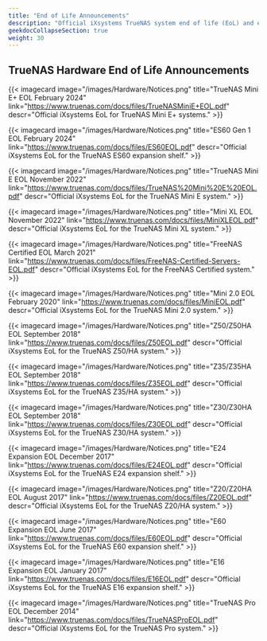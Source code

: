 ```yaml
---
title: "End of Life Announcements"
description: "Official iXsystems TrueNAS system end of life (EoL) and end of support (EoS) announcements."
geekdocCollapseSection: true
weight: 30
---
```


## TrueNAS Hardware End of Life Announcements

<div class="docs-sections">

{{< imagecard image="/images/Hardware/Notices.png" title="TrueNAS Mini E+ EOL February 2024" link="https://www.truenas.com/docs/files/TrueNASMiniE+EOL.pdf"
descr="Official iXsystems EoL for TrueNAS Mini E+ systems." >}}

{{< imagecard image="/images/Hardware/Notices.png" title="ES60 Gen 1 EOL February 2024" link="https://www.truenas.com/docs/files/ES60EOL.pdf"
descr="Official iXsystems EoL for the TrueNAS ES60 expansion shelf." >}}

{{< imagecard image="/images/Hardware/Notices.png" title="TrueNAS Mini E EOL November 2022" link="https://www.truenas.com/docs/files/TrueNAS%20Mini%20E%20EOL.pdf"
descr="Official iXsystems EoL for the TrueNAS Mini E system." >}}

{{< imagecard image="/images/Hardware/Notices.png" title="Mini XL EOL November 2022" link="https://www.truenas.com/docs/files/MiniXLEOL.pdf"
descr="Official iXsystems EoL for the TrueNAS Mini XL system." >}}

{{< imagecard image="/images/Hardware/Notices.png" title="FreeNAS Certified EOL March 2021" link="https://www.truenas.com/docs/files/FreeNAS-Certified-Servers-EOL.pdf"
descr="Official iXsystems EoL for the FreeNAS Certified system." >}}

{{< imagecard image="/images/Hardware/Notices.png" title="Mini 2.0 EOL February 2020" link="https://www.truenas.com/docs/files/MiniEOL.pdf"
descr="Official iXsystems EoL for the TrueNAS Mini 2.0 system." >}}

{{< imagecard image="/images/Hardware/Notices.png" title="Z50/Z50HA EOL September 2018" link="https://www.truenas.com/docs/files/Z50EOL.pdf"
descr="Official iXsystems EoL for the TrueNAS Z50/HA system." >}}

{{< imagecard image="/images/Hardware/Notices.png" title="Z35/Z35HA EOL September 2018" link="https://www.truenas.com/docs/files/Z35EOL.pdf"
descr="Official iXsystems EoL for the TrueNAS Z35/HA system." >}}

{{< imagecard image="/images/Hardware/Notices.png" title="Z30/Z30HA EOL September 2018" link="https://www.truenas.com/docs/files/Z30EOL.pdf"
descr="Official iXsystems EoL for the TrueNAS Z30/HA system." >}}

{{< imagecard image="/images/Hardware/Notices.png" title="E24 Expansion EOL December 2017" link="https://www.truenas.com/docs/files/E24EOL.pdf"
descr="Official iXsystems EoL for the TrueNAS E24 expansion shelf." >}}

{{< imagecard image="/images/Hardware/Notices.png" title="Z20/Z20HA EOL August 2017" link="https://www.truenas.com/docs/files/Z20EOL.pdf"
descr="Official iXsystems EoL for the TrueNAS Z20/HA system." >}}

{{< imagecard image="/images/Hardware/Notices.png" title="E60 Expansion EOL June 2017" link="https://www.truenas.com/docs/files/E60EOL.pdf"
descr="Official iXsystems EoL for the TrueNAS E60 expansion shelf." >}}

{{< imagecard image="/images/Hardware/Notices.png" title="E16 Expansion EOL January 2017" link="https://www.truenas.com/docs/files/E16EOL.pdf"
descr="Official iXsystems EoL for the TrueNAS E16 expansion shelf." >}}

{{< imagecard image="/images/Hardware/Notices.png" title="TrueNAS Pro EOL December 2014" link="https://www.truenas.com/docs/files/TrueNASProEOL.pdf"
descr="Official iXsystems EoL for the TrueNAS Pro system." >}}
</div>